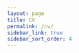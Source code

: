```yaml
---
layout: page
title: CV
permalink: /cv/
sidebar_link: true
sidebar_sort_order: 4
---
```


<object data="{{ site.url }}/assets/new2022-cv.pdf" type='application/pdf' width="100%" style="height:calc(100vh)">
</object>

<object data="{{ site.url }}/assets/crescendo_CV.pdf" type='application/pdf' width="100%" style="height:calc(100vh)">
</object>
